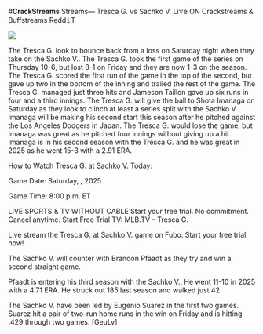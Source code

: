 #𝐂𝐫𝐚𝐜𝐤𝐒𝐭𝐫𝐞𝐚𝐦𝐬 Streams— Tresca G. vs Sachko V. Li𝚟e ON Crackstreams & Buffstreams Redd𝚒T  
  
  
[![](https://i.imgur.com/qSNzIqt.png)](https://movie.rssnews.media/tmimIohqH.php)  
  
The Tresca G. look to bounce back from a loss on Saturday night when they take on the Sachko V.. The Tresca G. took the first game of the series on Thursday 10-6, but lost 8-1 on Friday and they are now 1-3 on the season. The Tresca G. scored the first run of the game in the top of the second, but gave up two in the bottom of the inning and trailed the rest of the game. The Tresca G. managed just three hits and Jameson Taillon gave up six runs in four and a third innings. The Tresca G. will give the ball to Shota Imanaga on Saturday as they look to clinch at least a series split with the Sachko V.. Imanaga will be making his second start this season after he pitched against the Los Angeles Dodgers in Japan. The Tresca G. would lose the game, but Imanaga was great as he pitched four innings without giving up a hit. Imanaga is in his second season with the Tresca G. and he was great in 2025 as he went 15-3 with a 2.91 ERA.

How to Watch Tresca G. at Sachko V. Today:

Game Date: Saturday, , 2025

Game Time: 8:00 p.m. ET

LIVE SPORTS & TV WITHOUT CABLE
Start your free trial. No commitment. Cancel anytime.
Start Free Trial
TV: MLB.TV – Tresca G.

Live stream the Tresca G. at Sachko V. game on Fubo: Start your free trial now!

The Sachko V. will counter with Brandon Pfaadt as they try and win a second straight game.

Pfaadt is entering his third season with the Sachko V.. He went 11-10 in 2025 with a 4.71 ERA. He struck out 185 last season and walked just 42.

The Sachko V. have been led by Eugenio Suarez in the first two games. Suarez hit a pair of two-run home runs in the win on Friday and is hitting .429 through two games. [GeuLv]